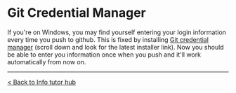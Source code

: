 # Git Credential Manager

If you're on Windows, you may find yourself entering your login information every time you push to github. This is fixed by installing [Git credential manager](https://github.com/Microsoft/Git-Credential-Manager-for-Windows) (scroll down and look for the latest installer link). Now you should be able to enter you information once when you push and it'll work automatically from now on.

---

[< Back to Info tutor hub](/blog/infotutor-home)